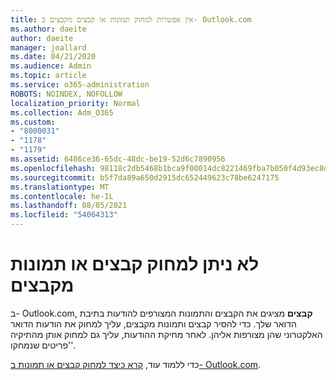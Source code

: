 ```yaml
---
title: אין אפשרות למחוק תמונות או קבצים מקבצים ב- Outlook.com
ms.author: daeite
author: daeite
manager: joallard
ms.date: 04/21/2020
ms.audience: Admin
ms.topic: article
ms.service: o365-administration
ROBOTS: NOINDEX, NOFOLLOW
localization_priority: Normal
ms.collection: Adm_O365
ms.custom:
- "8000031"
- "1178"
- "1179"
ms.assetid: 6486ce36-65dc-48dc-be19-52d6c7890956
ms.openlocfilehash: 98118c2db5468b1bca9f00014dc8221469fba7b050f4d93ec8d4707812517de9
ms.sourcegitcommit: b5f7da89a650d2915dc652449623c78be6247175
ms.translationtype: MT
ms.contentlocale: he-IL
ms.lasthandoff: 08/05/2021
ms.locfileid: "54064313"
---
```

# <a name="cant-delete-files-or-photos-from-files"></a>לא ניתן למחוק קבצים או תמונות מקבצים

ב- Outlook.com, **קבצים** מציגים את הקבצים והתמונות המצורפים להודעות בתיבת הדואר שלך. כדי להסיר קבצים ותמונות מקבצים, עליך למחוק את הודעות הדואר האלקטרוני שהן מצורפות אליהן. לאחר מחיקת ההודעות, עליך גם למחוק אותן מהתיקיה 'פריטים שנמחקו'.

כדי ללמוד עוד, [קרא כיצד למחוק קבצים או תמונות ב- Outlook.com](https://support.office.com/article/bae0531f-040f-4c42-90b9-786ca718c16d?wt.mc_id=Office_Outlook_com_Alchemy).